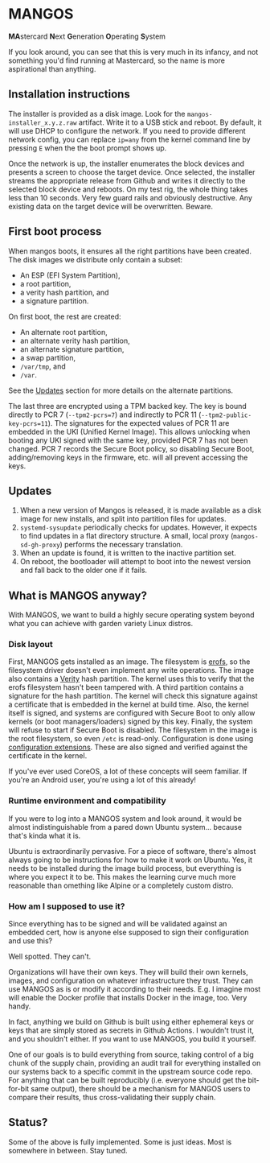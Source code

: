 # MANGOS

**MA**stercard **N**ext **G**eneration **O**perating **S**ystem

If you look around, you can see that this is very much in its infancy, and not something you'd find running at Mastercard, so the name is more aspirational than anything.

## Installation instructions

The installer is provided as a disk image. Look for the `mangos-installer_x.y.z.raw` artifact. Write it to a USB stick and reboot. By default, it will use DHCP to configure the network. If you need to provide different network config, you can replace `ip=any` from the kernel command line by pressing `E` when the the boot prompt shows up.

Once the network is up, the installer enumerates the block devices and presents a screen to choose the target device. Once selected, the installer streams the appropriate release from Github and writes it directly to the selected block device and reboots. On my test rig, the whole thing takes less than 10 seconds. Very few guard rails and obviously destructive. Any existing data on the target device will be overwritten. Beware.

## First boot process

When mangos boots, it ensures all the right partitions have been created. The disk images we distribute only contain a subset:

* An ESP (EFI System Partition),
* a root partition,
* a verity hash partition, and
* a signature partition.

On first boot, the rest are created:

* An alternate root partition,
* an alternate verity hash partition,
* an alternate signature partition,
* a swap partition,
* `/var/tmp`, and
* `/var`.

See the [Updates](#updates) section for more details on the alternate partitions.

The last three are encrypted using a TPM backed key. The key is bound directly to PCR 7 (`--tpm2-pcrs=7`) and indirectly to PCR 11 (`--tpm2-public-key-pcrs=11`). The signatures for the expected values of PCR 11 are embedded in the UKI (Unified Kernel Image). This allows unlocking when booting any UKI signed with the same key, provided PCR 7 has not been changed. PCR 7 records the Secure Boot policy, so disabling Secure Boot, adding/removing keys in the firmware, etc. will all prevent accessing the keys.

## Updates

1. When a new version of Mangos is released, it is made available as a disk image for new installs, and split into partition files for updates.
1. `systemd-sysupdate` periodically checks for updates. However, it expects to find updates in a flat directory structure. A small, local proxy (`mangos-sd-gh-proxy`) performs the necessary translation.
1. When an update is found, it is written to the inactive partition set.
1. On reboot, the bootloader will attempt to boot into the newest version and fall back to the older one if it fails.

## What is MANGOS anyway?

With MANGOS, we want to build a highly secure operating system beyond what you can achieve with garden variety Linux distros.

### Disk layout

First, MANGOS gets installed as an image. The filesystem is [erofs](https://docs.kernel.org/filesystems/erofs.html), so the filesystem driver doesn't even implement any write operations. The image also contains a [Verity](https://docs.kernel.org/admin-guide/device-mapper/verity.html) hash partition. The kernel uses this to verify that the erofs filesystem hasn't been tampered with. A third partition contains a signature for the hash partition. The kernel will check this signature against a certificate that is embedded in the kernel at build time. Also, the kernel itself is signed, and systems are configured with Secure Boot to only allow kernels (or boot managers/loaders) signed by this key. Finally, the system will refuse to start if Secure Boot is disabled.
The filesystem in the image is the root filesystem, so even `/etc` is read-only.  Configuration is done using [configuration extensions](https://www.freedesktop.org/software/systemd/man/latest/systemd-sysext.html). These are also signed and verified against the certificate in the kernel.

If you've ever used CoreOS, a lot of these concepts will seem familiar. If you're an Android user, you're using a lot of this already!

### Runtime environment and compatibility

If you were to log into a MANGOS system and look around, it would be almost indistinguishable from a pared down Ubuntu system... because that's kinda what it is. 

Ubuntu is extraordinarily pervasive. For a piece of software, there's almost always going to be instructions for how to make it work on Ubuntu. Yes, it needs to be installed during the image build process, but everything is where you expect it to be. This makes the learning curve much more reasonable than omething like Alpine or a completely custom distro. 

### How am I supposed to use it?

Since everything has to be signed and will be validated against an embedded cert, how is anyone else supposed to sign their configuration and use this?  

Well spotted. They can't.

Organizations will have their own keys. They will build their own kernels, images, and configuration on whatever infrastructure they trust. They can use MANGOS as is or modify it according to their needs. E.g. I imagine most will enable the Docker profile that installs Docker in the image, too. Very handy.

In fact, anything we build on Github is built using either ephemeral keys or keys that are simply stored as secrets in Github Actions. I wouldn't trust it, and you shouldn't either. If you want to use MANGOS, you build it yourself.

One of our goals is to build everything from source, taking control of a big chunk of the supply chain, providing an audit trail for everything installed on our systems back to a specific commit in the upstream source code repo. For anything that can be built reproducibly (i.e. everyone should get the bit-for-bit same output), there should be a mechanism for MANGOS users to compare their results, thus cross-validating their supply chain.


## Status?

Some of the above is fully implemented. Some is just ideas. Most is somewhere in between. Stay tuned.
